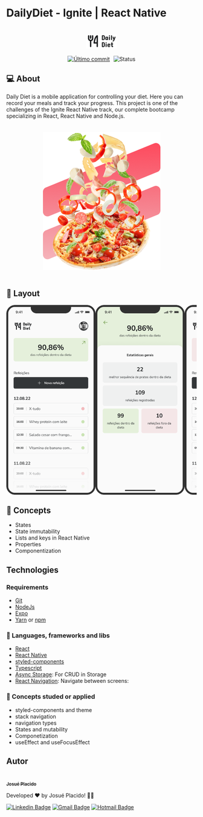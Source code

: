 # DailyDiet - Ignite | React Native

<span style="display: flex;">
 <img style="margin: 20px auto;" src="./.github/Logo.jpg"/>
</span>

<span style="display: flex; justify-content: center; align-items: center; gap: 10px">
	<a href="https://github.com/JosuePlacido/nlw-03/commits/master">
		<img alt="Último commit" src="https://img.shields.io/static/v1?label=last update&	message=21/06/2024&color=green&style=flat"/>
	</a>
	<a>
		<img alt="Status" src="https://img.shields.io/static/v1?label=status&message=Em%20Desenvolvimento&color=orange&style=flat"/>
	</a>
</span>

## :computer: About <a id = "sobre"></a>

Daily Diet is a mobile application for controlling your diet. Here you can record your meals and track your progress. This project is one of the challenges of the Ignite React Native track, our complete bootcamp specializing in React, React Native and Node.js.

<span style="display: flex;">
 <img style="margin: 20px auto;" src="./.github/brand.png"/>
</span>

## 🎨 Layout <a id = "sobre"></a>

<span style="display: flex; overflow-x: auto">
 <img width="280" height="500" src="./.github/home.png"/>
 <img width="280" height="500" src="./.github/stats.png"/>
 <img width="280" height="500" src="./.github/home2.png"/>
 <img width="280" height="500" src="./.github/stats2.png" style="margin-right: 20px;"/>

 <img width="280" height="500" src="./.github/create.png"/>
 <img width="280" height="500" src="./.github/create-full.png"/>
 <img width="280" height="500" src="./.github/create-feedback.png" style="margin-right: 20px;"/>

 <img width="280" height="500" src="./.github/create-full2.png"/>
 <img width="280" height="500" src="./.github/create-feedback2.png" style="margin-right: 20px;"/>

 <img width="280" height="500" src="./.github/ondiet.png"/>
 <img width="280" height="500" src="./.github/edit.png" style="margin-right: 20px;"/>
 <img width="280" height="500" src="./.github/outOfDiet.png"/>
 <img width="280" height="500" src="./.github/edit2.png" style="margin-right: 20px;"/>

 <img width="280" height="500" src="./.github/delete.png" style="margin-right: 20px;"/>
</span>

## :wrench: Concepts

-   States
-   State immutability
-   Lists and keys in React Native
-   Properties
-   Componentization

## Technologies <a id="tecs"></a>

### Requirements

-   [Git](https://git-scm.com)
-   [NodeJs](https://nodejs.org/en/)
-   [Expo](https://expo.dev/)
-   [Yarn](https://yarnpkg.com/) or [npm](https://www.npmjs.com/)

### :wrench: Languages, frameworks and libs

-   [React](https://reactjs.org/)
-   [React Native](https://reactnative.dev/)
-   [styled-components](https://styled-components.com/)
-   [Typescript](https://www.typescriptlang.org/)
-   [Async Storage](https://react-native-async-storage.github.io/async-storage/): For CRUD in Storage
-   [React Navigation](https://reactnavigation.org/): Navigate between screens:

### 📖 Concepts studed or applied

-   styled-components and theme
-   stack navigation
-   navigation types
-   States and mutability
-   Componetization
-   useEffect and useFocusEffect

## Autor

<a alt="Linkedin" href="https://linkedin/in/josueplacido">
 <img style="border-radius: 50%;" src="https://github.com/josueplacido.png" width="100px;" alt=""/>
 <br />
 <sub><b>Josué Placido</b></sub></a>

Developed ❤️ by Josué Placido! 👋🏽

[![Linkedin Badge](https://img.shields.io/badge/-Josue%20Placido-blue?style=flat-square&logo=Linkedin&logoColor=white&link=https://www.linkedin.com/in/josueplacido/)](https://www.linkedin.com/in/josueplacido/)
[![Gmail Badge](https://img.shields.io/badge/-juplacido.jnr@gmail.com-c14438?style=flat-square&logo=Gmail&logoColor=white&link=mailto:juplacido.jnr@gmail.com)](mailto:juplacido.jnr@gmail.com)
[![Hotmail Badge](https://img.shields.io/badge/-ozzyplacidojunior@hotmail.com-blue?style=flat-square&logo=microsoft&link=mailto:ozzyplacidojunior@hotmail.com)](mailto:ozzyplacidojunior@hotmail.com)

